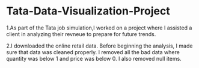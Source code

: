# Tata-Data-Visualization-Project

1.As part of the Tata job simulation,I worked on a project where I assisted a client in analyzing their revneue to prepare for future trends.

2.I downloaded the online retail data. Before beginning the analysis, I made sure that data was cleaned properly. I removed all the bad data where quantity was below 1 and price was below 0. I also removed null items.
